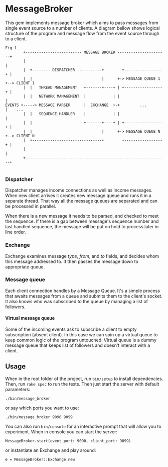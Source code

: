 # MessageBroker

This gem implements message broker which aims to pass messages from single event source to a number of clients. A diagram bellow shows logical structure of the program and message flow from the event source through to a client.

```
Fig 1
        +------------------------- MESSAGE BROKER ----------------------+
        |                                                               |
        |  +-------- DISPATCHER -----------+        +-----------------+ |
        |  |                               |      +-> MESSAGE QUEUE 1 +--> CLIENT 1
        |  |   THREAD MANAGEMENT   +-------+----+ | +-----------------+ |
        |  |   NETWORK MANAGEMENT  |            | |                     |
EVENTS +-----> MESSAGE PARSER      |  EXCHANGE  +-+         ...         |    ...
        |  |   SEQUENCE HANDLER    |            | |                     |
        |  |                       +-------+----+ | +-----------------+ |
        |  |                               |      +-> MESSAGE QUEUE N +--> CLIENT N
        |  +-------------------------------+        +-----------------+ |
        |                                                               |
        +---------------------------------------------------------------+


```


### Dispatcher

Dispatcher manages income connections as well as income messages. When new client arrives it creates new message queue and runs it in a separate thread. That way all the message queues are separated and can be processed in parallel.

When there is a new message it needs to be parsed, and checked to meet the sequence. If there is a gap between message's sequence number and last handled sequence, the message will be put on hold to process later in line order.

### Exchange

Exchange examines message *type*, *from*, and *to* fields, and decides whom this message addressed to. It then passes the message down to appropriate queue.

### Message queue

Each client connection handles by a Message Queue. It's a simple process that awaits messages from a queue and submits them to the client's socket. It also knows who was subscribed to the queue by managing a list of followers.

#### Virtual message queue

Some of the incoming events ask to subscribe a client to empty subscription (absent client). In this case we can spin up a virtual queue to keep common logic of the program untouched. Virtual queue is a dummy message queue that keeps list of followers and doesn't interact with a client.

## Usage

When in the root folder of the project, run `bin/setup` to install dependencies. Then, run `rake spec` to run the tests. Then just start the server with default parameters:
```
./bin/message_broker
```
or say which ports you want to use:
```
./bin/message_broker 9090 9099
```

You can also run `bin/console` for an interactive prompt that will allow you to experiment. When in console you can start the server:
```
MessageBroker.start(event_port: 9090, client_port: 9099)
```
or instantiate an Exchange and play around:
```
e = MessageBroker::Exchange.new  
```

